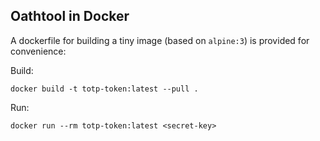 ## Oathtool in Docker

A dockerfile for building a tiny image (based on `alpine:3`) is provided for convenience:

Build:

```shell
docker build -t totp-token:latest --pull .
```

Run:

```shell
docker run --rm totp-token:latest <secret-key>
```

